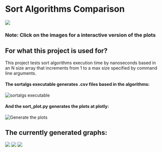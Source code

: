 # Sort Algorithms Comparison

[![](https://i.imgur.com/LcTxMWg.png)](https://plot.ly/~MatMercer/13/sort-algorithms-comparison-with-random-arrays/)

### Note: Click on the images for a interactive version of the plots

## For what this project is used for?
This project tests sort algorithms execution time by nanoseconds based in an N size array that increments from 1 to a max size specified by command line arguments.

#### The sortalgs executable generates .csv files based in the algorithms:
![sortalgs executable](https://i.imgur.com/yn3tNfP.png "Sortalgs Executable")

#### And the sort_plot.py generates the plots at plotly:
![Generate the plots](https://i.imgur.com/tNJX1xj.png "Generate The Plots")

## The currently generated graphs:
[![](https://i.imgur.com/LcTxMWg.png)](https://plot.ly/~MatMercer/13/sort-algorithms-comparison-with-random-arrays/)
[![](https://i.imgur.com/phY08pS.png)](https://plot.ly/~MatMercer/15/sort-algorithms-comparison-with-random-crescent-sorted-arrays/)
[![](https://i.imgur.com/G2ZJ1v3.png)](https://plot.ly/~MatMercer/17/sort-algorithms-comparison-with-random-decrescent-sorted-arrays/)
